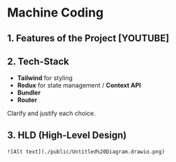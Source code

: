 # Machine Coding 
## 1. Features of the Project [YOUTUBE]
## 2. Tech-Stack
   - **Tailwind** for styling
   - **Redux** for state management / **Context API**
   - **Bundler**
   - **Router**

   Clarify and justify each choice.

## 3. HLD (High-Level Design)

   
    ![Alt text](./public/Untitled%20Diagram.drawio.png)
